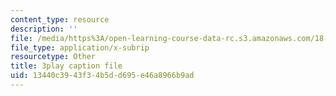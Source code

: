 ```yaml
---
content_type: resource
description: ''
file: /media/https%3A/open-learning-course-data-rc.s3.amazonaws.com/18-03-differential-equations-spring-2010/13440c3943f34b5dd695e46a8966b9ad_xWa5_OXI6VM.srt
file_type: application/x-subrip
resourcetype: Other
title: 3play caption file
uid: 13440c39-43f3-4b5d-d695-e46a8966b9ad
---
```

